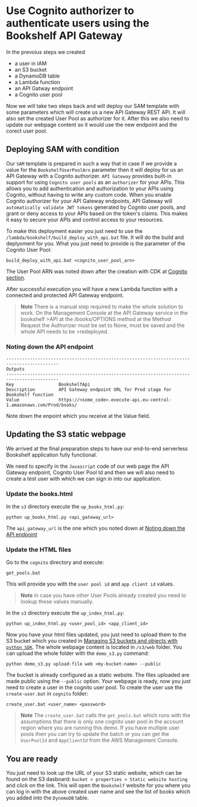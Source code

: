 # Use Cognito authorizer to authenticate users using the Bookshelf API Gateway

In the prevoius steps we created
- a user in IAM
- an S3 bucket
- a DynamoDB table
- a Lambda function
- an API Gatway endpoint
- a Cognito user pool

Now we will take two steps back and will deploy our SAM template with some parameters which will create us a new API Gateway REST API. It will also set the created User Pool as authorizer for it. After this we also need to update our webpage content so it would use the new endpoint and the corect user pool.

## Deploying SAM with condition

Our `SAM` template is prepared in such a way that in case if we provide a value for the `BookshelfUserPoolArn` parameter then it will deploy for us an API Gateway with a Cognito authorizer.
`API Gateway` provides built-in support for using `Cognito user pools` as an `authorizer` for your APIs. This allows you to add authentication and authorization to your APIs using Cognito, without having to write any custom code. When you enable Cognito authorizer for your API Gateway endpoints, API Gateway will `automatically validate JWT tokens` generated by Cognito user pools, and grant or deny access to your APIs based on the token's claims. This makes it easy to secure your APIs and control access to your resources.

To make this deployment easier you just need to use the `/lambda/bookshelf/build_deploy_with_api.bat` file. It will do the build and deplyoment for you. What you just need to provide is the parameter of the Cognito User Pool:
```
build_deploy_with_api.bat <cognito_user_pool_arn>
```
The User Pool ARN was noted down after the creation with CDK at [Cognito section](/cognito/cognito.md#user-pool-arn).

After successful execution you will have a new Lambda function with a connected and protected API Gateway endpoint.

>**Note**
>There is a manual step required to make the whole solution to work. On the Management Console at the API Gateway service in the bookshelf >API at the /books/OPTIONS method at the Method Request the Authorizer must be set to None, must be saved and the whole API needs to be >redeployed.

### Noting down the API endpoint <a name="api-endpoint"></a>

```
------------------------------------------------------------------------------------------
Outputs                                                                                                                                                                        
------------------------------------------------------------------------------------------
Key                 BookshelfApi
Description         API Gateway endpoint URL for Prod stage for Bookshelf function
Value               https://<some_code>.execute-api.eu-central-1.amazonaws.com/Prod/books/
```
Note down the enpoint which you receive at the Value field.

## Updating the S3 static webpage

We arrived at the final preparation steps to have our end-to-end serverless Bookshelf application fully functional.

We need to specify in the `Javascript` code of our web page the API Gateway endpoint, Cognito User Pool Id and then we will also need to create a test user with which we can sign in into our application.

### Update the books.html

In the `s3` directory execute the `up_books_html.py`:
```
python up_books_html.py <api_gateway_url>
```
The `api_gateway_url` is the one which you noted down at [Noting down the API endpoint](/apigw/auth.md#api-endpoint)

### Update the HTML files

Go to the `cognito` directory and execute:
```
get_pools.bat
```
This will provide you with the `user pool id` and `app client id` values.
>**Note**
>In case you have other User Pools already created you need to lookup these values manually.


In the `s3` directory execute the `up_index_html.py`:
```
python up_index_html.py <user_pool_id> <app_client_id>
```

Now you have your html files updated, you just need to upload them to the S3 bucket which you created in [Managing S3 buckets and objects with `python SDK`](/s3/s3.md).
The whole webpage content is located in `/s3/web` folder. You can upload the whole folder with the `demo_s3.py` command:
```
python demo_s3.py upload-file web <my-bucket-name> --public
```
The bucket is already configured as a static website. The files uploaded are made public using the `--public` option. Your webpage is ready, now you just need to create a user in the cognito user pool. To create the user use the `create-user.bat` in `cognito` folder:
```
create_user.bat <user_name> <password>
```
>**Note**
>The `create_user.bat` calls the `get_pools.bat` which runs with the assumptions that there is only one cognito user pool in the account region where you are running this demo. If you have multiple user pools then you can try to update the batch or you can get the `UserPoolId` and `AppClientId` from the AWS Management Console.

## You are ready

You just need to look up the URL of your S3 static website, which can be found on the S3 dasboard: `bucket > properties > Static website hosting` and click on the link.
This will open the `Bookshelf` website for you where you can log in with the above created user name and see the list of books which you added into the `DynomoDB` table.